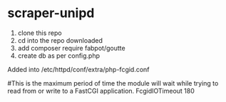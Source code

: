 # scraper-unipd

1) clone this repo
2) cd into the repo downloaded
3) add composer require fabpot/goutte
4) create db as per config.php

Added into /etc/httpd/conf/extra/php-fcgid.conf

#This is the maximum period of time the module will wait while trying to read from or write to a FastCGI application.
FcgidIOTimeout 180

